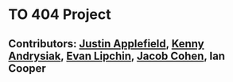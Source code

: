 # TO 404 Project

## Contributors: [Justin Applefield](https://github.com/japplefield), [Kenny Andrysiak](https://github.com/kenandry), [Evan Lipchin](https://github.com/elipchin), [Jacob Cohen](https://github.com/jacobcoh), Ian Cooper

